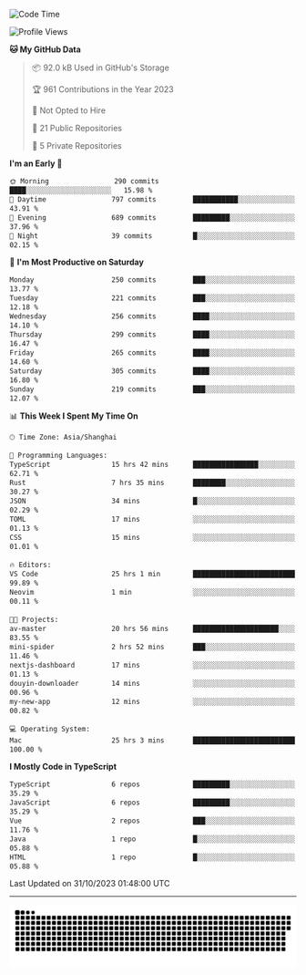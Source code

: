 <!--
<picture>
  <source
    srcset="https://github-readme-stats.vercel.app/api?username=kevinxft&show_icons=true&theme=dark"
    media="(prefers-color-scheme: dark)"
  />
  <source
    srcset="https://github-readme-stats.vercel.app/api?username=kevinxft&show_icons=true"
    media="(prefers-color-scheme: light), (prefers-color-scheme: no-preference)"
  />
  <img src="https://github-readme-stats.vercel.app/api?username=kevinxft&show_icons=true" />
</picture>
-->

<!--START_SECTION:waka-->
![Code Time](http://img.shields.io/badge/Code%20Time-1%2C286%20hrs%2020%20mins-blue)

![Profile Views](http://img.shields.io/badge/Profile%20Views-0-blue)

**🐱 My GitHub Data** 

> 📦 92.0 kB Used in GitHub's Storage 
 > 
> 🏆 961 Contributions in the Year 2023
 > 
> 🚫 Not Opted to Hire
 > 
> 📜 21 Public Repositories 
 > 
> 🔑 5 Private Repositories 
 > 
**I'm an Early 🐤** 

```text
🌞 Morning                290 commits         ████░░░░░░░░░░░░░░░░░░░░░   15.98 % 
🌆 Daytime                797 commits         ███████████░░░░░░░░░░░░░░   43.91 % 
🌃 Evening                689 commits         █████████░░░░░░░░░░░░░░░░   37.96 % 
🌙 Night                  39 commits          █░░░░░░░░░░░░░░░░░░░░░░░░   02.15 % 
```
📅 **I'm Most Productive on Saturday** 

```text
Monday                   250 commits         ███░░░░░░░░░░░░░░░░░░░░░░   13.77 % 
Tuesday                  221 commits         ███░░░░░░░░░░░░░░░░░░░░░░   12.18 % 
Wednesday                256 commits         ████░░░░░░░░░░░░░░░░░░░░░   14.10 % 
Thursday                 299 commits         ████░░░░░░░░░░░░░░░░░░░░░   16.47 % 
Friday                   265 commits         ████░░░░░░░░░░░░░░░░░░░░░   14.60 % 
Saturday                 305 commits         ████░░░░░░░░░░░░░░░░░░░░░   16.80 % 
Sunday                   219 commits         ███░░░░░░░░░░░░░░░░░░░░░░   12.07 % 
```


📊 **This Week I Spent My Time On** 

```text
🕑︎ Time Zone: Asia/Shanghai

💬 Programming Languages: 
TypeScript               15 hrs 42 mins      ████████████████░░░░░░░░░   62.71 % 
Rust                     7 hrs 35 mins       ████████░░░░░░░░░░░░░░░░░   30.27 % 
JSON                     34 mins             █░░░░░░░░░░░░░░░░░░░░░░░░   02.29 % 
TOML                     17 mins             ░░░░░░░░░░░░░░░░░░░░░░░░░   01.13 % 
CSS                      15 mins             ░░░░░░░░░░░░░░░░░░░░░░░░░   01.01 % 

🔥 Editors: 
VS Code                  25 hrs 1 min        █████████████████████████   99.89 % 
Neovim                   1 min               ░░░░░░░░░░░░░░░░░░░░░░░░░   00.11 % 

🐱‍💻 Projects: 
av-master                20 hrs 56 mins      █████████████████████░░░░   83.55 % 
mini-spider              2 hrs 52 mins       ███░░░░░░░░░░░░░░░░░░░░░░   11.46 % 
nextjs-dashboard         17 mins             ░░░░░░░░░░░░░░░░░░░░░░░░░   01.13 % 
douyin-downloader        14 mins             ░░░░░░░░░░░░░░░░░░░░░░░░░   00.96 % 
my-new-app               12 mins             ░░░░░░░░░░░░░░░░░░░░░░░░░   00.82 % 

💻 Operating System: 
Mac                      25 hrs 3 mins       █████████████████████████   100.00 % 
```

**I Mostly Code in TypeScript** 

```text
TypeScript               6 repos             █████████░░░░░░░░░░░░░░░░   35.29 % 
JavaScript               6 repos             █████████░░░░░░░░░░░░░░░░   35.29 % 
Vue                      2 repos             ███░░░░░░░░░░░░░░░░░░░░░░   11.76 % 
Java                     1 repo              █░░░░░░░░░░░░░░░░░░░░░░░░   05.88 % 
HTML                     1 repo              █░░░░░░░░░░░░░░░░░░░░░░░░   05.88 % 
```




 Last Updated on 31/10/2023 01:48:00 UTC
<!--END_SECTION:waka-->

---

<picture>
  <source media="(prefers-color-scheme: dark)" srcset="https://raw.githubusercontent.com/kevinxft/kevinxft/output/github-contribution-grid-snake-dark.svg">
  <source media="(prefers-color-scheme: light)" srcset="https://raw.githubusercontent.com/kevinxft/kevinxft/output/github-contribution-grid-snake.svg">
  <img alt="github contribution grid snake animation" src="https://raw.githubusercontent.com/kevinxft/kevinxft/output/github-contribution-grid-snake.svg">
</picture>